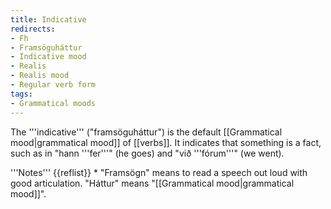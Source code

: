 ```yaml
---
title: Indicative
redirects:
- Fh
- Framsöguháttur
- Indicative mood
- Realis
- Realis mood
- Regular verb form
tags:
- Grammatical moods
---
```


The '''indicative''' ("framsöguháttur") is the default [[Grammatical mood|grammatical mood]] of [[verbs]]. It indicates that something is a fact, such as in "hann '''fer'''" (he goes) and "við '''fórum'''" (we went).

<div class=notes>
'''Notes'''
{{reflist}}
* "Framsögn" means to read a speech out loud with good articulation. "Háttur" means "[[Grammatical mood|grammatical mood]]".
</div>

